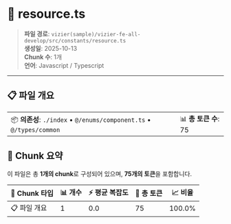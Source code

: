 # 📄 resource.ts

> **파일 경로**: `vizier(sample)/vizier-fe-all-develop/src/constants/resource.ts`  
> **생성일**: 2025-10-13  
> **Chunk 수**: 1개  
> **언어**: Javascript / Typescript
---


## 📋 파일 개요

| | |
|--|--|
| 📦 **의존성**: `./index` • `@/enums/component.ts` • `@/types/common` | 📊 **총 토큰 수**: 75 |






## 🧩 Chunk 요약

이 파일은 총 **1개의 chunk**로 구성되어 있으며, **75개의 토큰**을 포함합니다.

| 🧩 Chunk 타입 | 📊 개수 | ⚡ 평균 복잡도 | 📝 총 토큰 | 📈 비율 |
|---------------|--------|-------------|----------|--------|
| 📋 파일 개요 | 1 | 0.0 | 75 | 100.0% |

